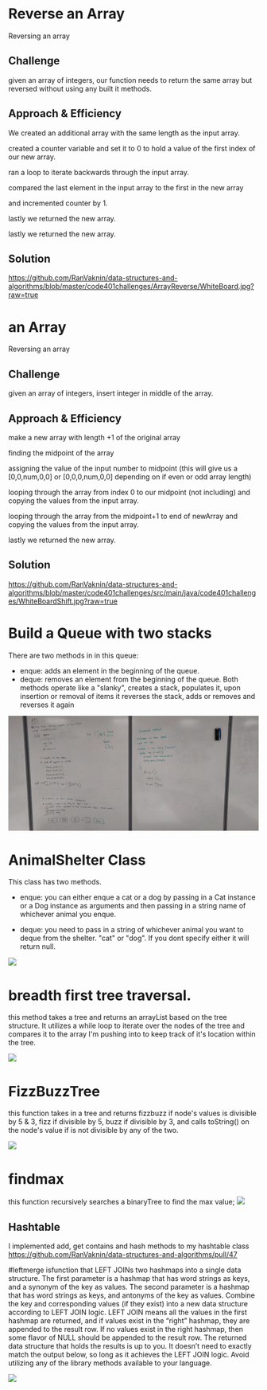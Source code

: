 # Reverse an Array
Reversing an array 

## Challenge
given an array of integers, our function needs to return the same array but reversed without using any built it methods.

## Approach & Efficiency
We created an additional array with the same length as the input array.

created a counter variable and set it to 0 to hold a value of the first index of our new array.

ran a loop to iterate backwards through the input array.

compared the last element in the input array to the first in the new array

and incremented counter by 1.

lastly we returned the new array.

lastly we returned the new array.
## Solution
https://github.com/RanVaknin/data-structures-and-algorithms/blob/master/code401challenges/ArrayReverse/WhiteBoard.jpg?raw=true


#  an Array
Reversing an array 

## Challenge
given an array of integers, insert integer in middle of the array.

## Approach & Efficiency
make a new array with length +1 of the original array

finding the midpoint of the array

assigning the value of the input number to midpoint
(this will give us a     [0,0,num,0,0]   or  [0,0,0,num,0,0]  depending on if even or odd array length)

looping through the array from index 0 to our midpoint (not including)
and copying the values from the input array.

looping through the array from the midpoint+1 to end of newArray and copying the values from the input array.

lastly we returned the new array.

## Solution
https://github.com/RanVaknin/data-structures-and-algorithms/blob/master/code401challenges/src/main/java/code401challenges/WhiteBoardShift.jpg?raw=true


 # Build a Queue with two stacks
 There are two methods in in this queue:
- enque: adds an element in the beginning of the queue.
- deque: removes an element from the beginning of the queue.
Both methods operate like a "slanky", creates a stack, populates it, upon insertion or removal of items it reverses the stack, adds or removes and reverses it again

![](https://github.com/RanVaknin/data-structures-and-algorithms/blob/master/code401challenges/assets/83318261_159357988729070_7077996865609793536_n.jpg?raw=true)

# AnimalShelter Class
This class has two methods.
- enque:  you can either enque a cat or a dog by passing in a Cat instance or a Dog instance as arguments and then passing in a string name of whichever animal you enque.

- deque: you need to pass in a string of whichever animal you want to deque from the shelter. "cat" or "dog". If you dont specify either it will return null.

![](https://scontent-sea1-1.xx.fbcdn.net/v/t1.15752-9/s2048x2048/82766750_524750721728550_4927164268400345088_n.jpg?_nc_cat=104&_nc_ohc=ngRqQN6IBqEAX8sQ0k9&_nc_ht=scontent-sea1-1.xx&_nc_tp=1002&oh=07b2d835f17bff70a4b7727b6c906a0e&oe=5E91E0F9)


# breadth first tree traversal.
this method takes a tree and returns an arrayList based on the tree structure.
It utilizes a while loop to iterate over the nodes of the tree and compares it to the array I'm pushing into to keep track of it's location within the tree.

![](https://scontent-sea1-1.xx.fbcdn.net/v/t1.15752-9/s2048x2048/83493246_151972636251463_6346282726412255232_n.jpg?_nc_cat=107&_nc_ohc=Xb5tV0IwDtAAX_STaze&_nc_ht=scontent-sea1-1.xx&oh=745ea2df5e1a277d9ee2c1cf67ad5877&oe=5EC99100)


# FizzBuzzTree
this function takes in a tree and returns fizzbuzz if node's values is divisible by 5 & 3, fizz if divisible by 5, buzz if divisible by 3, and calls toString() on the node's value if is not divisible by any of the two.

![](https://scontent-sea1-1.xx.fbcdn.net/v/t1.15752-9/80956613_124056878857991_2667592604018802688_n.jpg?_nc_cat=111&_nc_ohc=dqHmw0Uf3KgAX-lNn6T&_nc_ht=scontent-sea1-1.xx&oh=1fbddaf9080fce7ae065b9062084d9a8&oe=5E9653BB)

# findmax
this function recursively searches a binaryTree to find the max value;
![](https://scontent-sea1-1.xx.fbcdn.net/v/t1.15752-9/s1080x2048/83307280_192428818612683_8938770096319365120_n.jpg?_nc_cat=100&_nc_ohc=IJGes-6cZHoAX88ZlqH&_nc_ht=scontent-sea1-1.xx&oh=2e8ad12bafcd8fe10ac340c830e715a8&oe=5EC90722)


## Hashtable
I implemented add, get contains and hash methods to my hashtable class
https://github.com/RanVaknin/data-structures-and-algorithms/pull/47

#leftmerge
isfunction that LEFT JOINs two hashmaps into a single data structure.
The first parameter is a hashmap that has word strings as keys, and a synonym of the key as values.
The second parameter is a hashmap that has word strings as keys, and antonyms of the key as values.
Combine the key and corresponding values (if they exist) into a new data structure according to LEFT JOIN logic.
LEFT JOIN means all the values in the first hashmap are returned, and if values exist in the “right” hashmap, they are appended to the result row. If no values exist in the right hashmap, then some flavor of NULL should be appended to the result row.
The returned data structure that holds the results is up to you. It doesn’t need to exactly match the output below, so long as it achieves the LEFT JOIN logic.
Avoid utilizing any of the library methods available to your language.

![](https://scontent-sea1-1.xx.fbcdn.net/v/t1.15752-9/s1080x2048/86970246_2317877998505360_7496683265604976640_n.jpg?_nc_cat=107&_nc_ohc=TLe9PqLMekgAX8f_nBP&_nc_ht=scontent-sea1-1.xx&_nc_tp=7&oh=fdd7849bd0ffe428a11afd04ffeb71ad&oe=5EC94648)
